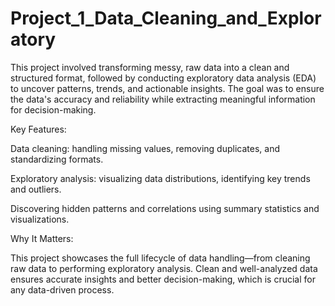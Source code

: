 # Project_1_Data_Cleaning_and_Exploratory

This project involved transforming messy, raw data into a clean and structured format, followed by conducting exploratory data analysis (EDA) to uncover patterns, trends, and actionable insights. The goal was to ensure the data's accuracy and reliability while extracting meaningful information for decision-making.

Key Features:

Data cleaning: handling missing values, removing duplicates, and standardizing formats.

Exploratory analysis: visualizing data distributions, identifying key trends and outliers.

Discovering hidden patterns and correlations using summary statistics and visualizations.

Why It Matters:

This project showcases the full lifecycle of data handling—from cleaning raw data to performing exploratory analysis. Clean and well-analyzed data ensures accurate insights and better decision-making, which is crucial for any data-driven process.
